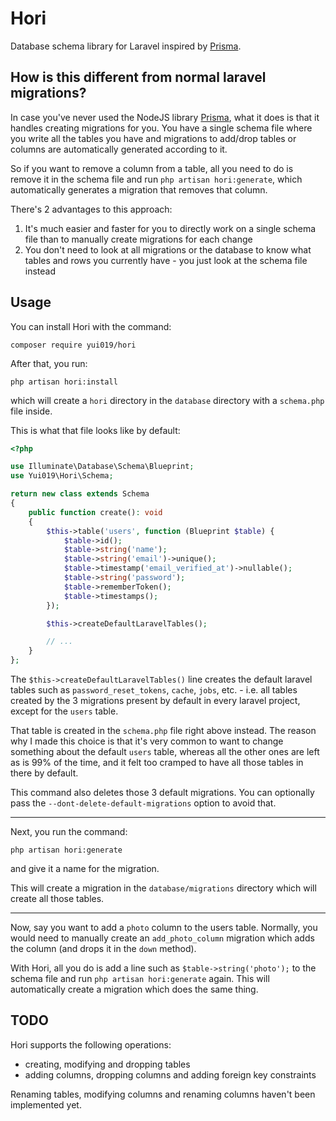 # Hori

Database schema library for Laravel inspired by [Prisma](https://www.prisma.io/).

## How is this different from normal laravel migrations?

In case you've never used the NodeJS library [Prisma](https://www.prisma.io/), what it does is that it handles creating migrations for you.
You have a single schema file where you write all the tables you have and migrations to add/drop tables or columns are automatically generated according to it.

So if you want to remove a column from a table, all you need to do is remove it in the schema file and run `php artisan hori:generate`, which automatically generates a migration that removes that column.

There's 2 advantages to this approach:

1. It's much easier and faster for you to directly work on a single schema file than to manually create migrations for each change
2. You don't need to look at all migrations or the database to know what tables and rows you currently have - you just look at the schema file instead

## Usage

You can install Hori with the command:

```
composer require yui019/hori
```

After that, you run:

```
php artisan hori:install
```

which will create a `hori` directory in the `database` directory with a `schema.php` file inside.

This is what that file looks like by default:

```php
<?php

use Illuminate\Database\Schema\Blueprint;
use Yui019\Hori\Schema;

return new class extends Schema
{
    public function create(): void
    {
        $this->table('users', function (Blueprint $table) {
            $table->id();
            $table->string('name');
            $table->string('email')->unique();
            $table->timestamp('email_verified_at')->nullable();
            $table->string('password');
            $table->rememberToken();
            $table->timestamps();
        });

        $this->createDefaultLaravelTables();

		// ...
    }
};
```

The `$this->createDefaultLaravelTables()` line creates the default laravel tables such as `password_reset_tokens`, `cache`, `jobs`, etc. - i.e. all tables created by the 3 migrations present by default in every laravel project, except for the `users` table.

That table is created in the `schema.php` file right above instead. The reason why I made this choice is that it's very common to want to change something about the default `users` table, whereas all the other ones are left as is 99% of the time, and it felt too cramped to have all those tables in there by default.

This command also deletes those 3 default migrations. You can optionally pass the `--dont-delete-default-migrations` option to avoid that.

---

Next, you run the command:

```
php artisan hori:generate
```

and give it a name for the migration.

This will create a migration in the `database/migrations` directory which will create all those tables.

---

Now, say you want to add a `photo` column to the users table. Normally, you would need to manually create an `add_photo_column` migration which adds the column (and drops it in the `down` method).

With Hori, all you do is add a line such as `$table->string('photo');` to the schema file and run `php artisan hori:generate` again. This will automatically create a migration which does the same thing.

## TODO

Hori supports the following operations:

- creating, modifying and dropping tables
- adding columns, dropping columns and adding foreign key constraints

Renaming tables, modifying columns and renaming columns haven't been implemented yet.
